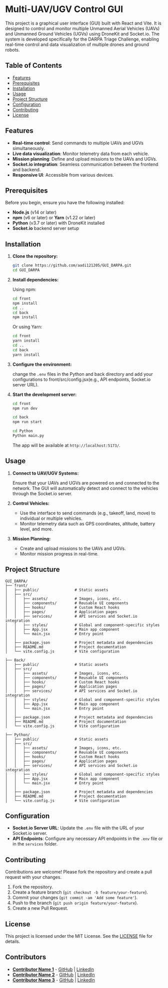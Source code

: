 # Multi-UAV/UGV Control GUI

This project is a graphical user interface (GUI) built with React and Vite. It is designed to control and monitor multiple Unmanned Aerial Vehicles (UAVs) and Unmanned Ground Vehicles (UGVs) using DroneKit and Socket.io. The system is developed specifically for the DARPA Triage Challenge, enabling real-time control and data visualization of multiple drones and ground robots.

## Table of Contents

- [Features](#features)
- [Prerequisites](#prerequisites)
- [Installation](#installation)
- [Usage](#usage)
- [Project Structure](#project-structure)
- [Configuration](#configuration)
- [Contributing](#contributing)
- [License](#license)

## Features

- **Real-time control**: Send commands to multiple UAVs and UGVs simultaneously.
- **Live data visualization**: Monitor telemetry data from each vehicle.
- **Mission planning**: Define and upload missions to the UAVs and UGVs.
- **Socket.io integration**: Seamless communication between the frontend and backend.
- **Responsive UI**: Accessible from various devices.

## Prerequisites

Before you begin, ensure you have the following installed:

- **Node.js** (v14 or later)
- **npm** (v6 or later) or **Yarn** (v1.22 or later)
- **Python** (v3.7 or later) with DroneKit installed
- **Socket.io** backend server setup

## Installation

1. **Clone the repository:**

   ```bash
   git clone https://github.com/aadi121205/GUI_DARPA.git
   cd GUI_DARPA
   ```

2. **Install dependencies:**

   Using npm:

   ```bash
   cd front
   npm install
   cd ..
   cd back
   npm install
   ```

   Or using Yarn:

   ```bash
   cd front
   yarn install
   cd ..
   cd back
   yarn install
   ```

3. **Configure the environment:**

   change the `.env` files in the Python and back directory and add your configurations to front/src/config.jsx(e.g., API endpoints, Socket.io server URL).

4. **Start the development server:**

   ```bash
   cd front
   npm run dev
   ```

   ```bash
   cd back
   npm run start
   ```

   ```bash
   cd Python
   Python main.py
   ```

   The app will be available at `http://localhost:5173/`.

## Usage

1. **Connect to UAV/UGV Systems:**

   Ensure that your UAVs and UGVs are powered on and connected to the network. The GUI will automatically detect and connect to the vehicles through the Socket.io server.

2. **Control Vehicles:**

   - Use the interface to send commands (e.g., takeoff, land, move) to individual or multiple vehicles.
   - Monitor telemetry data such as GPS coordinates, altitude, battery level, and more.

3. **Mission Planning:**

   - Create and upload missions to the UAVs and UGVs.
   - Monitor mission progress in real-time.
## Project Structure

```plaintext
GUI_DARPA/
├── front/
│   ├── public/                # Static assets
│   ├── src/
│   │   ├── assets/            # Images, icons, etc.
│   │   ├── components/        # Reusable UI components
│   │   ├── hooks/             # Custom React hooks
│   │   ├── pages/             # Application pages
│   │   ├── services/          # API services and Socket.io integration
│   │   ├── styles/            # Global and component-specific styles
│   │   ├── App.jsx            # Main app component
│   │   └── main.jsx           # Entry point
│   │
│   ├── package.json           # Project metadata and dependencies
│   ├── README.md              # Project documentation
│   └── vite.config.js         # Vite configuration

├── Back/
│   ├── public/                # Static assets
│   ├── src/
│   │   ├── assets/            # Images, icons, etc.
│   │   ├── components/        # Reusable UI components
│   │   ├── hooks/             # Custom React hooks
│   │   ├── pages/             # Application pages
│   │   ├── services/          # API services and Socket.io integration
│   │   ├── styles/            # Global and component-specific styles
│   │   ├── App.jsx            # Main app component
│   │   └── main.jsx           # Entry point
│   │
│   ├── package.json           # Project metadata and dependencies
│   ├── README.md              # Project documentation
│   └── vite.config.js         # Vite configuration

├── Python/
│   ├── public/                # Static assets
│   ├── src/
│   │   ├── assets/            # Images, icons, etc.
│   │   ├── components/        # Reusable UI components
│   │   ├── hooks/             # Custom React hooks
│   │   ├── pages/             # Application pages
│   │   ├── services/          # API services and Socket.io integration
│   │   ├── styles/            # Global and component-specific styles
│   │   ├── App.jsx            # Main app component
│   │   └── main.jsx           # Entry point
│   │
│   ├── package.json           # Project metadata and dependencies
│   ├── README.md              # Project documentation
│   └── vite.config.js         # Vite configuration

```
## Configuration

- **Socket.io Server URL**: Update the `.env` file with the URL of your Socket.io server.
- **API Endpoints**: Configure any necessary API endpoints in the `.env` file or in the `services` folder.


## Contributing

Contributions are welcome! Please fork the repository and create a pull request with your changes.

1. Fork the repository.
2. Create a feature branch (`git checkout -b feature/your-feature`).
3. Commit your changes (`git commit -am 'Add some feature'`).
4. Push to the branch (`git push origin feature/your-feature`).
5. Create a new Pull Request.

## License

This project is licensed under the MIT License. See the [LICENSE](LICENSE) file for details.

## Contributors

- **[Contributor Name 1](https://github.com/username1)** - [GitHub](https://github.com/username1) | [LinkedIn](https://www.linkedin.com/in/username1)
- **[Contributor Name 2](https://github.com/username2)** - [GitHub](https://github.com/username2) | [LinkedIn](https://www.linkedin.com/in/username2)
- **[Contributor Name 3](https://github.com/username3)** - [GitHub](https://github.com/username3) | [LinkedIn](https://www.linkedin.com/in/username3)
